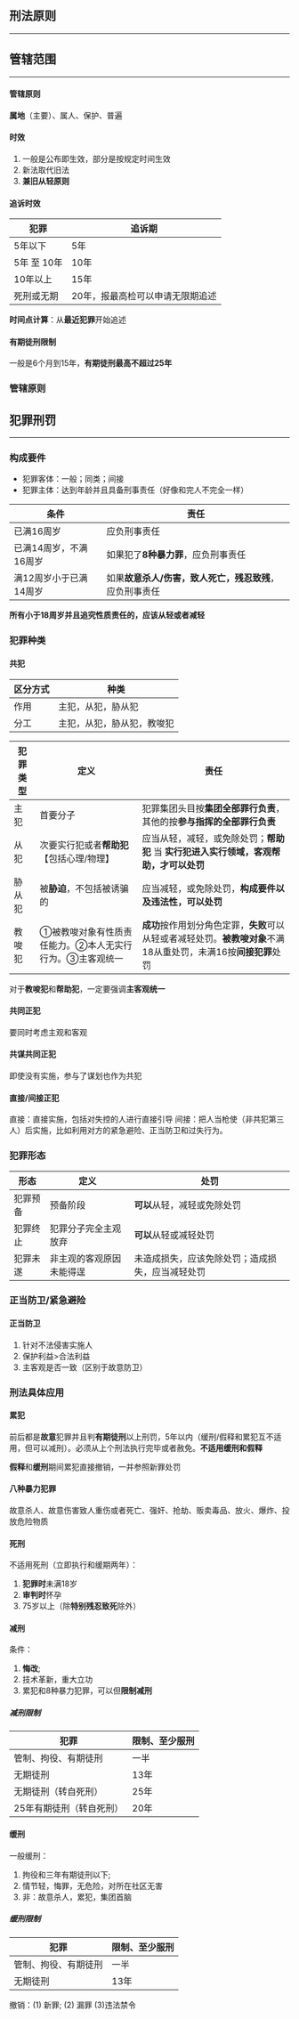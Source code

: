 ## 刑法原则
___

## 管辖范围
___

#### 管辖原则

**属地**（主要）、属人、保护、普遍

#### 时效

1) 一般是公布即生效，部分是按规定时间生效
2) 新法取代旧法
3) **兼旧从轻原则**

#### 追诉时效

犯罪|追诉期
|-|-|
5年以下|5年
5年 至 10年|10年
10年以上|15年
死刑或无期|20年，报最高检可以申请无限期追述

**时间点计算**：从**最近犯罪**开始追述

#### 有期徒刑限制

一般是6个月到15年，**有期徒刑最高不超过25年**


### 管辖原则

## 犯罪刑罚
___

### 构成要件

+ 犯罪客体：一般；同类；间接
+ 犯罪主体：达到年龄并且具备刑事责任（好像和完人不完全一样）

条件|责任
|-|-|
已满16周岁|应负刑事责任
已满14周岁，不满16周岁|如果犯了**8种暴力罪**，应负刑事责任
满12周岁小于已满14周岁|如果**故意杀人/伤害，致人死亡，残忍致残**，应负刑事责任

**所有小于18周岁并且追究性质责任的，应该从轻或者减轻**

### 犯罪种类

#### 共犯

|区分方式|种类|
|-|-|
|作用|主犯，从犯，胁从犯|
|分工|主犯，从犯，胁从犯，教唆犯|

|犯罪类型|定义|责任
|-|-|-|
主犯|首要分子|犯罪集团头目按**集团全部罪行负责**，其他的按**参与指挥的全部罪行负责**
从犯|次要实行犯或者**帮助犯**【包括心理/物理】|应当从轻，减轻，或免除处罚；**帮助犯** 当 **实行犯进入实行领域，客观帮助，才可以处罚**
胁从犯|被**胁迫**，不包括被诱骗的|应当减轻，或免除处罚，**构成要件以及违法性，可以处罚**
教唆犯|①被教唆对象有性质责任能力。②本人无实行行为。③主客观统一|**成功**按作用划分角色定罪，**失败**可以从轻或者减轻处罚。**被教唆对象**不满18从重处罚，未满16按**间接犯罪**处罚

对于**教唆犯**和**帮助犯**，一定要强调**主客观统一**

#### 共同正犯

要同时考虑主观和客观

#### 共谋共同正犯

即使没有实施，参与了谋划也作为共犯

#### 直接/间接正犯
直接：直接实施，包括对失控的人进行直接引导
间接：把人当枪使（非共犯第三人）后实施，比如利用对方的紧急避险、正当防卫和过失行为。

### 犯罪形态

|形态|定义|处罚|
|-|-|-|
|犯罪预备|预备阶段|**可以**从轻，减轻或免除处罚|
|犯罪终止|犯罪分子完全主观放弃|**可以**从轻或减轻处罚|
|犯罪未遂|非主观的客观原因未能得逞|未造成损失，应该免除处罚；造成损失，应当减轻处罚|


### 正当防卫/紧急避险

#### 正当防卫

1) 针对不法侵害实施人
2) 保护利益>合法利益
3) 主客观是否一致（区别于故意防卫）

### 刑法具体应用

#### 累犯
前后都是**故意**犯罪并且判**有期徒刑**以上刑罚，5年以内（缓刑/假释和累犯互不适用，但可以减刑）。必须从上个刑法执行完毕或者赦免。**不适用缓刑和假释**

**假释**和**缓刑**期间累犯直接撤销，一并参照新罪处罚

#### 八种暴力犯罪

故意杀人、故意伤害致人重伤或者死亡、强奸、抢劫、贩卖毒品、放火、爆炸、投放危险物质

#### 死刑

不适用死刑（立即执行和缓期两年）：
1) **犯罪时**未满18岁
2) **审判时**怀孕
3) 75岁以上（除**特别残忍致死**除外）

#### 减刑

条件：
1) **悔改**; 
2) 技术革新，重大立功
3) 累犯和8种暴力犯罪，可以但**限制减刑**

##### 减刑限制

犯罪|限制、至少服刑
|-|-|
管制、拘役、有期徒刑|一半
无期徒刑|13年
无期徒刑（转自死刑）|25年
25年有期徒刑（转自死刑）|20年

#### 缓刑

一般缓刑：
1) 拘役和三年有期徒刑以下; 
2) 情节轻，悔罪，无危险，对所在社区无害
3) 非：故意杀人，累犯，集团首脑

##### 缓刑限制

犯罪|限制、至少服刑
|-|-|
管制、拘役、有期徒刑|一半
无期徒刑|13年

撤销：(1) 新罪; (2) 漏罪 (3)违法禁令
